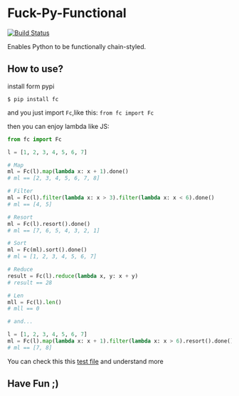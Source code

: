 # Fuck-Py-Functional

[![Build Status](https://travis-ci.org/Thoxvi/Fuck-Py-Functional.svg?branch=master)](https://travis-ci.org/Thoxvi/Fuck-Py-Functional)

Enables Python to be functionally chain-styled.

## How to use?

install form pypi

`$ pip install fc`

and you just import `Fc`,like this: `from fc import Fc`

then you can enjoy lambda like JS:

```python
from fc import Fc

l = [1, 2, 3, 4, 5, 6, 7]

# Map
ml = Fc(l).map(lambda x: x + 1).done()
# ml == [2, 3, 4, 5, 6, 7, 8]

# Filter
ml = Fc(l).filter(lambda x: x > 3).filter(lambda x: x < 6).done()
# ml == [4, 5]

# Resort
ml = Fc(l).resort().done()
# ml == [7, 6, 5, 4, 3, 2, 1]

# Sort
ml = Fc(ml).sort().done()
# ml = [1, 2, 3, 4, 5, 6, 7]

# Reduce
result = Fc(l).reduce(lambda x, y: x + y)
# result == 28

# Len
mll = Fc(l).len()
# mll == 0

# and...

l = [1, 2, 3, 4, 5, 6, 7]
ml = Fc(l).map(lambda x: x + 1).filter(lambda x: x > 6).resort().done()
# ml == [7, 8]
```

You can check this this [test file](./tests/test_fc.py) and understand more

## Have Fun ;)